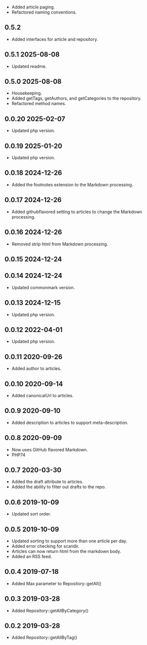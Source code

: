 * Added article paging.
* Refactored naming conventions.

## 0.5.2
* Added interfaces for article and repository.

## 0.5.1 2025-08-08
* Updated readme.

## 0.5.0 2025-08-08

* Housekeeping.
* Added getTags, getAuthors, and getCategories to the repository.
* Refactored method names.

## 0.0.20 2025-02-07
* Updated php version.

## 0.0.19 2025-01-20
* Updated php version.

## 0.0.18 2024-12-26
* Added the footnotes extension to the Markdown processing.

## 0.0.17 2024-12-26
* Added githubflavored setting to articles to change the Markdown processing.

## 0.0.16 2024-12-26
* Removed strip html from Markdown processing.

## 0.0.15 2024-12-24

## 0.0.14 2024-12-24
* Updated commonmark version.

## 0.0.13 2024-12-15
* Updated php version.

## 0.0.12 2022-04-01
* Updated php version.

## 0.0.11 2020-09-26
* Added author to articles.

## 0.0.10 2020-09-14
* Added canonicalUrl to articles.

## 0.0.9 2020-09-10
* Added description to articles to support meta-description.

## 0.0.8 2020-09-09
* Now uses GitHub flavored Markdown.
* PHP74

## 0.0.7 2020-03-30
* Added the draft attribute to articles.
* Added the ability to filter out drafts to the repo.

## 0.0.6 2019-10-09
* Updated sort order.

## 0.0.5 2019-10-09

* Updated sorting to support more than one article per day.
* Added error checking for scandir.
* Articles can now return html from the markdown body.
* Added an RSS feed.

## 0.0.4 2019-07-18

* Added Max parameter to Repository::getAll()

## 0.0.3 2019-03-28

* Added Repository::getAllByCategory()

## 0.0.2 2019-03-28

* Added Repository::getAllByTag()
